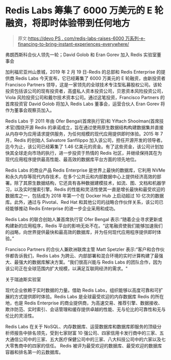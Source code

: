 # Redis Labs 筹集了 6000 万美元的 E 轮融资，将即时体验带到任何地方

> 原文:[https://devo PS . com/redis-labs-raises-6000 万系列-e-financing-to-bring-instant-experiences-everywhere/](https://devops.com/redis-labs-raises-60-million-series-e-financing-to-bring-instant-experiences-everywhere/)

弗朗西斯科合伙人领先一轮；David Golob 和 Eran Gorev 加入 Redis 实验室董事会

加利福尼亚州山景城，2019 年 2 月 19 日-Redis 的总部和 Redis Enterprise 的提供商 Redis Labs 今天宣布，它已经筹集了 6000 万美元的 E 轮融资，由新投资者 Francisco Partners 领导，这是一家领先的全球技术专注型私募股权公司。该轮投资包括该公司的现有投资者，高盛私人资本投资公司，贝恩资本风险投资公司，Viola 风险投资公司和戴尔技术资本公司。通过这笔投资，Francisco Partners 的首席投资官 David Golob 将加入 Redis Labs 董事会，运营合伙人 Eran Gorev 将作为董事会观察员加入。

Redis Labs 于 2011 年由 Ofer Bengal(首席执行官)和 Yiftach Shoolman(首席技术官)围绕开源 Redis 的承诺成立，旨在通过使用原生数据结构构建数据集并直接从内存中为应用请求提供服务，为任何规模的现代应用提供即时体验。2015 年 7 月，Redis 的创始人 Salvatore Sanfilippo 加入该公司，担任开源开发的领导者。迄今为止，该公司已经筹集了 1.46 亿美元的资金。有了这些资金，该公司计划加快其全球走向市场的执行，进一步投资于热情的 Redis 社区，并继续保持其在为现代应用程序提供最高性能、最高效的数据库平台方面的领先地位。

Redis Labs 的商业产品 Redis Enterprise 是世界上最快的数据库，它利用 NVMe 和永久内存等现代内存技术，在多个公共云和内部数据中心上提供经济高效的部署。除了其原生数据结构，它还具有各种数据建模技术，如流、图、文档和机器学习，以及实时搜索引擎。Redis 的性能和灵活性使其一直是增长最快和最受欢迎的数据库之一，包括成为 2018 年第一个在 Docker Hub 上启动超过 10 亿次的数据库。此外，通过与 Pivotal、Red Hat 和其他公司的战略合作伙伴关系，该公司已经能够推动 Redis Enterprise 的进一步企业采用和成功。

Redis Labs 的联合创始人兼首席执行官 Ofer Bengal 表示:“随着企业寻求更新或构建新的应用程序，Redis 平台的影响无处不在。“这笔融资使我们能够加速我们的战略，向世界提供最快和最高效的数据库，并为任何现代应用程序提供即时体验。”

Francisco Partners 的合伙人兼欧洲联席主管 Matt Spetzler 表示:“客户和合作伙伴都告诉我们，Redis Labs 为跨云、内部部署和混合环境的实时计算构建了最强大、最强大的数据库解决方案。“我们很高兴能与 Redis Labs 的团队合作，因为该公司正在全球范围内扩大规模，以满足互联网经济的需求。"

关于瑞迪斯实验室

现代企业依赖于实时数据的力量。借助 Redis Labs，组织能够以高度可靠和可扩展的方式提供即时体验。Redis Labs 是全球最受欢迎的内存数据库 Redis 的所在地，也是 Redis Enterprise 的商业提供商，为高速交易、推荐引擎、数据接收、欺诈防范、实时索引、会话管理和缓存提供卓越的性能、无与伦比的可靠性和无与伦比的灵活性。

Redis Labs 在关于 NoSQL、内存数据库、运营数据库和数据库即服务的顶级分析师报告中排名领先，受到七家财富 10 强公司、四家信用卡发行商中的三家、五大通信公司中的三家、五大医疗保健公司中的三家、八大科技公司中的六家以及七大零售商中的四家的信任。
Redis 被评为最受欢迎的数据库、最受欢迎的数据库容器和排名第一的云数据库。